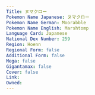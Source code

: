 ```yaml
---
﻿Title: ヌマクロー
Pokemon Name Japanese: ヌマクロー
Pokemon Name German: Moorabble
Pokemon Name English: Marshtomp
Language Card: Japanese
National Dex Number: 259
Region: Hoenn
Regional Form: false
Additional Form: false
Mega: false
Gigantamax: false
Cover: false
Link: 
Owned: 
---
```

